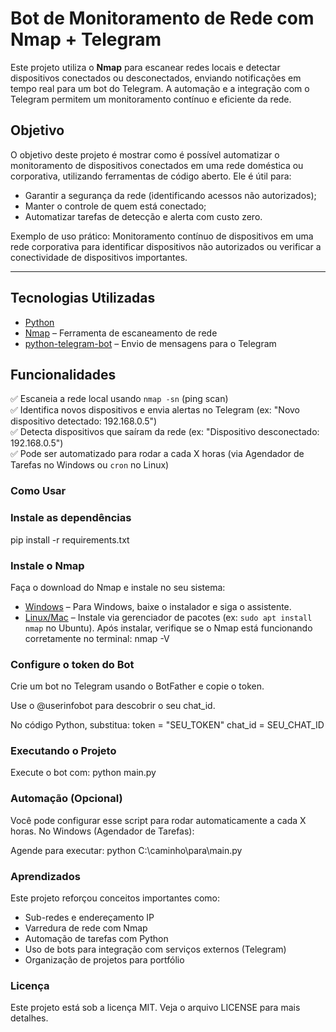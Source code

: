 #  Bot de Monitoramento de Rede com Nmap + Telegram

Este projeto utiliza o **Nmap** para escanear redes locais e detectar dispositivos conectados ou desconectados, enviando notificações em tempo real para um bot do Telegram. A automação e a integração com o Telegram permitem um monitoramento contínuo e eficiente da rede.

##  Objetivo

O objetivo deste projeto é mostrar como é possível automatizar o monitoramento de dispositivos conectados em uma rede doméstica ou corporativa, utilizando ferramentas de código aberto. Ele é útil para:

- Garantir a segurança da rede (identificando acessos não autorizados);
- Manter o controle de quem está conectado;
- Automatizar tarefas de detecção e alerta com custo zero.

Exemplo de uso prático: Monitoramento contínuo de dispositivos em uma rede corporativa para identificar dispositivos não autorizados ou verificar a conectividade de dispositivos importantes.


---

## Tecnologias Utilizadas

- [Python](https://www.python.org/)
- [Nmap](https://nmap.org/) – Ferramenta de escaneamento de rede
- [python-telegram-bot](https://github.com/python-telegram-bot/python-telegram-bot) – Envio de mensagens para o Telegram

##  Funcionalidades

✅ Escaneia a rede local usando `nmap -sn` (ping scan)  
✅ Identifica novos dispositivos e envia alertas no Telegram (ex: "Novo dispositivo detectado: 192.168.0.5")  
✅ Detecta dispositivos que saíram da rede (ex: "Dispositivo desconectado: 192.168.0.5")  
✅ Pode ser automatizado para rodar a cada X horas (via Agendador de Tarefas no Windows ou `cron` no Linux)

### Como Usar
### Instale as dependências

pip install -r requirements.txt

### Instale o Nmap
Faça o download do Nmap e instale no seu sistema:
- [Windows](https://nmap.org/download.html) – Para Windows, baixe o instalador e siga o assistente.
- [Linux/Mac](https://nmap.org/download.html) – Instale via gerenciador de pacotes (ex: `sudo apt install nmap` no Ubuntu).
Após instalar, verifique se o Nmap está funcionando corretamente no terminal:
nmap -V

### Configure o token do Bot
Crie um bot no Telegram usando o BotFather e copie o token.

Use o @userinfobot para descobrir o seu chat_id.

No código Python, substitua:
token = "SEU_TOKEN"
chat_id = SEU_CHAT_ID

### Executando o Projeto
Execute o bot com:
python main.py

###  Automação (Opcional)
Você pode configurar esse script para rodar automaticamente a cada X horas.
No Windows (Agendador de Tarefas):

Agende para executar:
python C:\caminho\para\main.py

### Aprendizados
Este projeto reforçou conceitos importantes como:
- Sub-redes e endereçamento IP
- Varredura de rede com Nmap
- Automação de tarefas com Python
- Uso de bots para integração com serviços externos (Telegram)
- Organização de projetos para portfólio

###  Licença
Este projeto está sob a licença MIT. Veja o arquivo LICENSE para mais detalhes.

